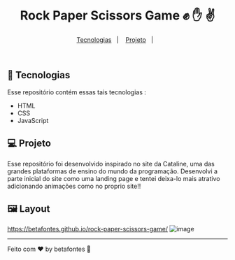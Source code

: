 <h1 align="center">Rock Paper Scissors Game ✊ ✋ ✌️ </h1>

<p align="center">
  <a href="#-tecnologias">Tecnologias</a>&nbsp;&nbsp;&nbsp;|&nbsp;&nbsp;&nbsp;
  <a href="#-projeto">Projeto</a>&nbsp;&nbsp;&nbsp;|&nbsp;&nbsp;&nbsp;
</p>

<br>

## 🚀 Tecnologias

Esse repositório contém essas tais tecnologias :

- HTML
- CSS
- JavaScript

## 💻 Projeto

Esse repositório foi desenvolvido inspirado no site da Cataline, uma das grandes plataformas de ensino do mundo da programação. Desenvolvi a parte inicial do site como uma
landing page e tentei deixa-lo mais atrativo adicionando animações como no proprio site!!

## 🖼️ Layout

https://betafontes.github.io/rock-paper-scissors-game/
![image](https://user-images.githubusercontent.com/70981960/228690367-4e76ccc6-b9bc-4fae-9680-104d09639319.png)








<hr>

Feito com ♥ by betafontes :wave: 
